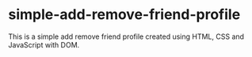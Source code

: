 # simple-add-remove-friend-profile
This is a simple add remove friend profile created using HTML, CSS and JavaScript with DOM.
